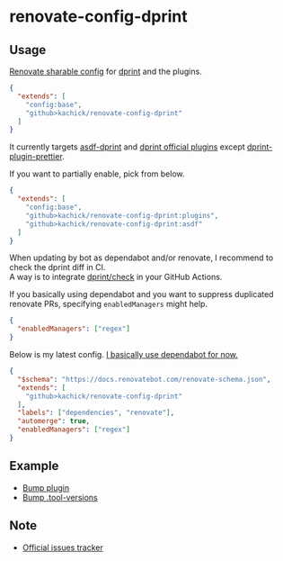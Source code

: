# renovate-config-dprint

## Usage

[Renovate sharable config](https://docs.renovatebot.com/config-presets/) for [dprint](https://github.com/dprint/dprint) and the plugins.

```json
{
  "extends": [
    "config:base",
    "github>kachick/renovate-config-dprint"
  ]
}
```

It currently targets [asdf-dprint](https://github.com/asdf-community/asdf-dprint) and [dprint official plugins](https://github.com/dprint?q=plugin&type=all&language=&sort=) except [dprint-plugin-prettier](https://github.com/kachick/renovate-config-dprint/issues/11).

If you want to partially enable, pick from below.

```json
{
  "extends": [
    "config:base",
    "github>kachick/renovate-config-dprint:plugins",
    "github>kachick/renovate-config-dprint:asdf"
  ]
}
```

When updating by bot as dependabot and/or renovate, I recommend to check the dprint diff in CI.\
A way is to integrate [dprint/check](https://github.com/dprint/check) in your GitHub Actions.

If you basically using dependabot and you want to suppress duplicated renovate PRs, specifying `enabledManagers` might help.

```json
{
  "enabledManagers": ["regex"]
}
```

Below is my latest config. [I basically use dependabot for now.](https://github.com/kachick/wait-other-jobs/blob/01f5633635d67cf00f013b666429e5651ce92d3f/README.md?plain=1#L51-L83)

```json
{
  "$schema": "https://docs.renovatebot.com/renovate-schema.json",
  "extends": [
    "github>kachick/renovate-config-dprint"
  ],
  "labels": ["dependencies", "renovate"],
  "automerge": true,
  "enabledManagers": ["regex"]
}
```

## Example

- [Bump plugin](https://github.com/kachick/renovate-config-dprint/pull/1)
- [Bump .tool-versions](https://github.com/kachick/renovate-config-dprint/pull/6)

## Note

- [Official issues tracker](https://github.com/kachick/renovate-config-dprint/issues/7)
